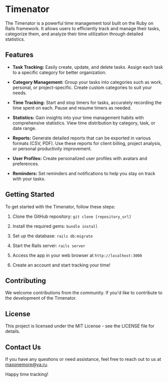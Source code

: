# Timenator

The Timenator is a powerful time management tool built on the Ruby on Rails framework. It allows users to efficiently track and manage their tasks, categorize them, and analyze their time utilization through detailed statistics.

## Features

- **Task Tracking:** Easily create, update, and delete tasks. Assign each task to a specific category for better organization.

- **Category Management:** Group your tasks into categories such as work, personal, or project-specific. Create custom categories to suit your needs.

- **Time Tracking:** Start and stop timers for tasks, accurately recording the time spent on each. Pause and resume timers as needed.

- **Statistics:** Gain insights into your time management habits with comprehensive statistics. View time distribution by category, task, or date range.

- **Reports:** Generate detailed reports that can be exported in various formats (CSV, PDF). Use these reports for client billing, project analysis, or personal productivity improvement.

- **User Profiles:** Create personalized user profiles with avatars and preferences.

- **Reminders:** Set reminders and notifications to help you stay on track with your tasks.

## Getting Started

To get started with the Timenator, follow these steps:

1. Clone the GitHub repository: `git clone [repository_url]`

2. Install the required gems: `bundle install`

3. Set up the database: `rails db:migrate`

4. Start the Rails server: `rails server`

5. Access the app in your web browser at `http://localhost:3000`

6. Create an account and start tracking your time!

## Contributing

We welcome contributions from the community. If you'd like to contribute to the development of the Timenator.

## License

This project is licensed under the MIT License - see the LICENSE file for details.

## Contact Us

If you have any questions or need assistance, feel free to reach out to us at [maxonemore@ya.ru](mailto:maxonemore@ya.ru).

Happy time tracking!
